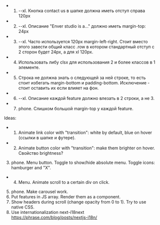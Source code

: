 + 1. --xl. Кнопка contact us в шапке должна иметь отступ справа 120px
+ 2. --xl. Описание "Enver studio is a..." должно иметь margin-top: 24px
+ 3. --xl. Часто используется 120px margin-left-right. Стоит вместо этого завести общий класс .row в котором стандартный отступ с 2 сторон будет 24px, а для xl 120px.
+ 4. Использовать либу clsx для использования 2 и более классов в 1 элементе.
+ 5. Строка не должна знать о следующей за ней строке, то есть стоит избегать margin-bottom и padding-bottom. Исключение - стоит оставить их если влияет на фон.
+ 6. --xl. Описание каждой feature должно влезать в 2 строки, а не 3.
+ 7. phone. Слишком большой margin-top у каждой feature.


Ideas:
+ 1. Animate link color with "transition": white by default, blue on hover (ссылки в шапке и футере).
+ 2. Animate button color with "transition": make them brighter on hover. Свойство brightness?
3. phone. Menu button. Toggle to show/hide absolute menu. Toggle icons: hamburger and "X".
+ 4. Menu. Animate scroll to a certain div on click.
5. phone. Make carousel work.
6. Put features in JS array. Render them as a <Feature/> component.
7. Show headers during scroll (change opacity from 0 to 1). Try to use native CSS. 
8. Use internationalization next-i18next https://phrase.com/blog/posts/nextjs-i18n/
